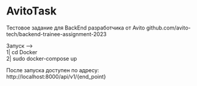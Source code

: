 # AvitoTask
Тестовое задание для BackEnd разработчика от Avito
github.com/avito-tech/backend-trainee-assignment-2023

Запуск -->\
1| cd Docker\
2| sudo docker-compose up

После запуска доступен по адресу:\
http://localhost:8000/api/v1/{end_point}
